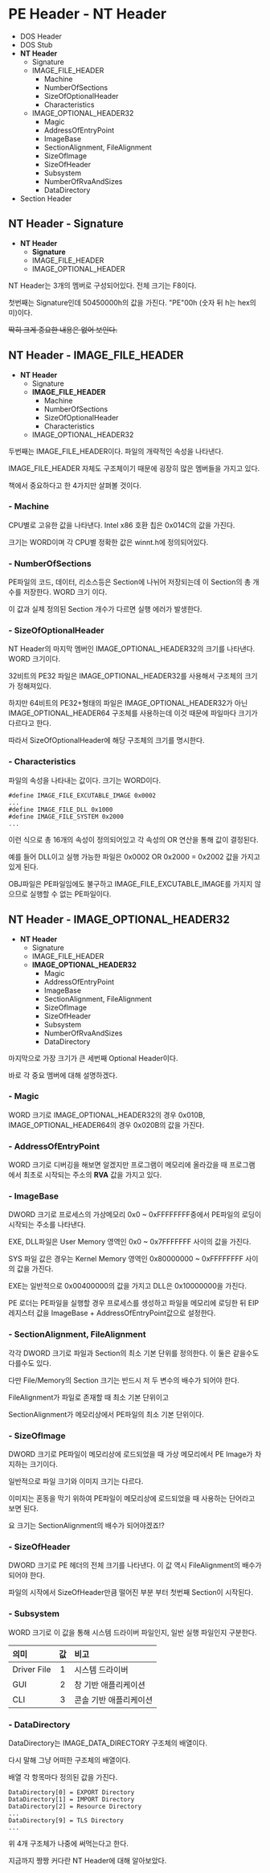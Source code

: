 # PE Header - NT Header

- DOS Header
- DOS Stub
- **NT Header**
    - Signature
    - IMAGE_FILE_HEADER
        - Machine
        - NumberOfSections
        - SizeOfOptionalHeader
        - Characteristics
    - IMAGE_OPTIONAL_HEADER32
        - Magic
        - AddressOfEntryPoint
        - ImageBase
        - SectionAlignment, FileAlignment
        - SizeOfImage
        - SizeOfHeader
        - Subsystem
        - NumberOfRvaAndSizes
        - DataDirectory
- Section Header

## NT Header - Signature

- **NT Header**
    - **Signature**
    - IMAGE_FILE_HEADER
    - IMAGE_OPTIONAL_HEADER

NT Header는 3개의 멤버로 구성되어있다. 전체 크기는 F8이다.

첫번째는 Signature인데 50450000h의 값을 가진다. "PE"00h (숫자 뒤 h는 hex의미)이다.

~~딱히 크게 중요한 내용은 없어 보인다.~~

## NT Header - IMAGE_FILE_HEADER

- **NT Header**
    - Signature
    - **IMAGE_FILE_HEADER**
        - Machine
        - NumberOfSections
        - SizeOfOptionalHeader
        - Characteristics
    - IMAGE_OPTIONAL_HEADER32

두번째는 IMAGE_FILE_HEADER이다. 파일의 개략적인 속성을 나타낸다.

IMAGE_FILE_HEADER 자체도 구조체이기 때문에 굉장히 많은 멤버들을 가지고 있다.

책에서 중요하다고 한 4가지만 살펴볼 것이다.

### - Machine

CPU별로 고유한 값을 나타낸다. Intel x86 호환 칩은 0x014C의 값을 가진다.

크기는 WORD이며 각 CPU별 정확한 값은 winnt.h에 정의되어있다.

### - NumberOfSections

PE파일의 코드, 데이터, 리소스등은 Section에 나뉘어 저장되는데 이 Section의 총 개수를 저장한다. WORD 크기 이다.

이 값과 실제 정의된 Section 개수가 다르면 실행 에러가 발생한다.

### - SizeOfOptionalHeader

NT Header의 마지막 멤버인 IMAGE_OPTIONAL_HEADER32의 크기를 나타낸다. WORD 크기이다.

32비트의 PE32 파일은 IMAGE_OPTIONAL_HEADER32를 사용해서 구조체의 크기가 정해져있다.

하지만 64비트의 PE32+형태의 파일은 IMAGE_OPTIONAL_HEADER32가 아닌 IMAGE_OPTIONAL_HEADER64 구조체를 사용하는데 이것 때문에 파일마다 크기가 다르다고 한다.

따라서 SizeOfOptionalHeader에 해당 구조체의 크기를 명시한다.

### - Characteristics

파일의 속성을 나타내는 값이다. 크기는 WORD이다. 

    #define IMAGE_FILE_EXCUTABLE_IMAGE 0x0002
    ...
    #define IMAGE_FILE_DLL 0x1000
    #define IMAGE_FILE_SYSTEM 0x2000
    ...
이런 식으로 총 16개의 속성이 정의되어있고 각 속성의 OR 연산을 통해 값이 결정된다.

예를 들어 DLL이고 실행 가능한 파일은 0x0002 OR 0x2000 = 0x2002 값을 가지고 있게 된다.

OBJ파일은 PE파일임에도 불구하고 IMAGE_FILE_EXCUTABLE_IMAGE를 가지지 않으므로 실행할 수 없는 PE파일이다. 

## NT Header - IMAGE_OPTIONAL_HEADER32

- **NT Header**
    - Signature
    - IMAGE_FILE_HEADER
    - **IMAGE_OPTIONAL_HEADER32**
        - Magic
        - AddressOfEntryPoint
        - ImageBase
        - SectionAlignment, FileAlignment
        - SizeOfImage
        - SizeOfHeader
        - Subsystem
        - NumberOfRvaAndSizes
        - DataDirectory

마지막으로 가장 크기가 큰 세번째 Optional Header이다.

바로 각 중요 멤버에 대해 설명하겠다.

### - Magic

WORD 크기로 IMAGE_OPTIONAL_HEADER32의 경우 0x010B, IMAGE_OPTIONAL_HEADER64의 경우 0x020B의 값을 가진다.

### - AddressOfEntryPoint

WORD 크기로 디버깅을 해보면 알겠지만 프로그램이 메모리에 올라갔을 때 프로그램에서 최초로 시작되는 주소의  **RVA** 값을 가지고 있다.

### - ImageBase

DWORD 크기로 프로세스의 가상메모리 0x0 ~ 0xFFFFFFFF중에서 PE파일의 로딩이 시작되는 주소를 나타낸다.

EXE, DLL파일은 User Memory 영역인 0x0 ~ 0x7FFFFFFF 사이의 값을 가진다.

SYS 파일 값은 경우는  Kernel Memory 영역인 0x80000000 ~ 0xFFFFFFFF 사이의 값을 가진다.

EXE는 일반적으로 0x00400000의 값을 가지고 DLL은 0x10000000을 가진다.

PE 로더는 PE파일을 실행할 경우 프로세스를 생성하고 파일을 메모리에 로딩한 뒤 EIP 레지스터 값을 ImageBase + AddressOfEntryPoint값으로 설정한다.

### - SectionAlignment, FileAlignment

각각 DWORD 크기로 파일과 Section의 최소 기본 단위를 정의한다. 이 둘은 같을수도 다를수도 있다.

다만 File/Memory의 Section 크기는 반드시 저 두 변수의 배수가 되어야 한다.

FileAlignment가 파일로 존재할 때 최소 기본 단위이고

SectionAlignment가 메모리상에서 PE파일의 최소 기본 단위이다.

### - SizeOfImage

DWORD 크기로 PE파일이 메모리상에 로드되었을 때 가상 메모리에서 PE Image가 차지하는 크기이다.

일반적으로 파일 크기와 이미지 크기는 다르다.

이미지는 혼동을 막기 위하여 PE파일이 메모리상에 로드되었을 때 사용하는 단어라고 보면 된다.

요 크기는 SectionAlignment의 배수가 되어야겠죠!?

### - SizeOfHeader

DWORD 크기로 PE 헤더의 전체 크기를 나타낸다. 이 값 역시 FileAlignment의 배수가 되어야 한다.

파일의 시작에서 SizeOfHeader만큼 떨어진 부분 부터 첫번째 Section이 시작된다.

### - Subsystem

WORD 크기로 이 값을 통해 시스템 드라이버 파일인지, 일반 실행 파일인지 구분한다.

|의미       | 값    |  비고|
|:----------|:-----:|:-------|
|Driver File|     1 | 시스템 드라이버|
|GUI    |     2 | 창 기반 애플리케이션|
|CLI    |     3 | 콘솔 기반 애플리케이션|

### - DataDirectory

DataDirectory는 IMAGE_DATA_DIRECTORY 구조체의 배열이다.

다시 말해 그냥 어떠한 구조체의 배열이다.

배열 각 항목마다 정의된 값을 가진다.

    DataDirectory[0] = EXPORT Directory
    DataDirectory[1] = IMPORT Directory
    DataDirectory[2] = Resource Directory
    ...
    DataDirectory[9] = TLS Directory
    ...

위 4개 구조체가 나중에 써먹는다고 한다.

지금까지 짱짱 커다란 NT Header에 대해 알아보았다.
